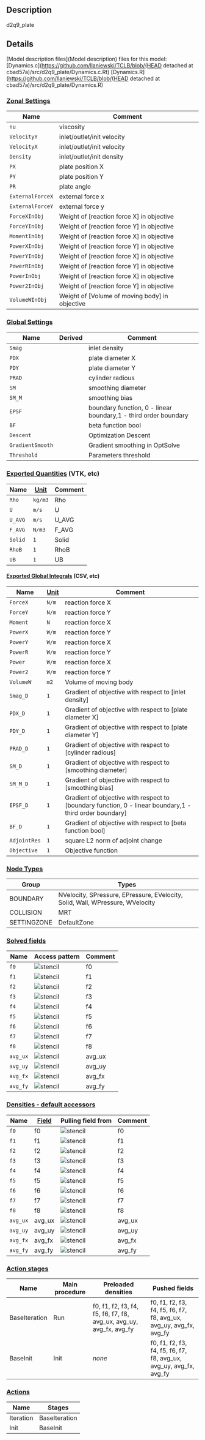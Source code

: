 

## Description
d2q9_plate


## Details
[Model description files](Model description) files for this model:
[Dynamics.c](https://github.com/llaniewski/TCLB/blob/(HEAD detached at cbad57a)/src/d2q9_plate/Dynamics.c.Rt)
[Dynamics.R](https://github.com/llaniewski/TCLB/blob/(HEAD detached at cbad57a)/src/d2q9_plate/Dynamics.R)

### [Zonal Settings](Settings)

| Name | Comment |
| --- | --- |
|`nu`|viscosity|
|`VelocityY`|inlet/outlet/init velocity|
|`VelocityX`|inlet/outlet/init velocity|
|`Density`|inlet/outlet/init density|
|`PX`|plate position X|
|`PY`|plate position Y|
|`PR`|plate angle|
|`ExternalForceX`|external force x|
|`ExternalForceY`|external force y|
|`ForceXInObj`|Weight of [reaction force X] in objective|
|`ForceYInObj`|Weight of [reaction force Y] in objective|
|`MomentInObj`|Weight of [reaction force X] in objective|
|`PowerXInObj`|Weight of [reaction force Y] in objective|
|`PowerYInObj`|Weight of [reaction force X] in objective|
|`PowerRInObj`|Weight of [reaction force Y] in objective|
|`PowerInObj`|Weight of [reaction force X] in objective|
|`Power2InObj`|Weight of [reaction force Y] in objective|
|`VolumeWInObj`|Weight of [Volume of moving body] in objective|


### [Global Settings](Settings)

| Name | Derived | Comment |
| --- | --- | --- |
|`Smag`||inlet density|
|`PDX`||plate diameter X|
|`PDY`||plate diameter Y|
|`PRAD`||cylinder radious|
|`SM`||smoothing diameter|
|`SM_M`||smoothing bias|
|`EPSF`||boundary function, 0 - linear boundary,1 - third order boundary|
|`BF`||beta function bool|
|`Descent`||Optimization Descent|
|`GradientSmooth`||Gradient smoothing in OptSolve|
|`Threshold`||Parameters threshold|

### [Exported Quantities](Quantities) (VTK, etc)

| Name | [Unit](Units) | Comment |
| --- | --- | --- |
|`Rho`|`kg/m3`|Rho|
|`U`|`m/s`|U|
|`U_AVG`|`m/s`|U_AVG|
|`F_AVG`|`N/m3`|F_AVG|
|`Solid`|`1`|Solid|
|`RhoB`|`1`|RhoB|
|`UB`|`1`|UB|

#### [Exported Global Integrals](Globals) (CSV, etc)

| Name | [Unit](Units) | Comment |
| --- | --- | --- |
|`ForceX`|`N/m`|reaction force X|
|`ForceY`|`N/m`|reaction force Y|
|`Moment`|`N`|reaction force X|
|`PowerX`|`W/m`|reaction force Y|
|`PowerY`|`W/m`|reaction force X|
|`PowerR`|`W/m`|reaction force Y|
|`Power`|`W/m`|reaction force X|
|`Power2`|`W/m`|reaction force Y|
|`VolumeW`|`m2`|Volume of moving body|
|`Smag_D`|`1`|Gradient of objective with respect to [inlet density]|
|`PDX_D`|`1`|Gradient of objective with respect to [plate diameter X]|
|`PDY_D`|`1`|Gradient of objective with respect to [plate diameter Y]|
|`PRAD_D`|`1`|Gradient of objective with respect to [cylinder radious]|
|`SM_D`|`1`|Gradient of objective with respect to [smoothing diameter]|
|`SM_M_D`|`1`|Gradient of objective with respect to [smoothing bias]|
|`EPSF_D`|`1`|Gradient of objective with respect to [boundary function, 0 - linear boundary,1 - third order boundary]|
|`BF_D`|`1`|Gradient of objective with respect to [beta function bool]|
|`AdjointRes`|`1`|square L2 norm of adjoint change|
|`Objective`|`1`|Objective function|

### [Node Types](Node-Types)

| Group | Types |
| --- | --- |
|BOUNDARY|NVelocity, SPressure, EPressure, EVelocity, Solid, Wall, WPressure, WVelocity|
|COLLISION|MRT|
|SETTINGZONE|DefaultZone|

### [Solved fields](Fields)

| Name | Access pattern | Comment |
| --- | --- | --- |
|`f0`|![stencil](/images/st_a1p0p0p0p0p0p0.png)|f0|
|`f1`|![stencil](/images/st_a1n1p0p0n1p0p0.png)|f1|
|`f2`|![stencil](/images/st_a1p0n1p0p0n1p0.png)|f2|
|`f3`|![stencil](/images/st_a1p1p0p0p1p0p0.png)|f3|
|`f4`|![stencil](/images/st_a1p0p1p0p0p1p0.png)|f4|
|`f5`|![stencil](/images/st_a1n1n1p0n1n1p0.png)|f5|
|`f6`|![stencil](/images/st_a1p1n1p0p1n1p0.png)|f6|
|`f7`|![stencil](/images/st_a1p1p1p0p1p1p0.png)|f7|
|`f8`|![stencil](/images/st_a1n1p1p0n1p1p0.png)|f8|
|`avg_ux`|![stencil](/images/st_a1p0p0p0p0p0p0.png)|avg_ux|
|`avg_uy`|![stencil](/images/st_a1p0p0p0p0p0p0.png)|avg_uy|
|`avg_fx`|![stencil](/images/st_a1p0p0p0p0p0p0.png)|avg_fx|
|`avg_fy`|![stencil](/images/st_a1p0p0p0p0p0p0.png)|avg_fy|

### [Densities - default accessors](Densities)

| Name | [Field](Fields) | Pulling field from | Comment |
| --- | --- | --- | --- |
|`f0`|f0|![stencil](/images/st_a1p0p0p0p0p0p0.png)|f0|
|`f1`|f1|![stencil](/images/st_a1p1p0p0p1p0p0.png)|f1|
|`f2`|f2|![stencil](/images/st_a1p0p1p0p0p1p0.png)|f2|
|`f3`|f3|![stencil](/images/st_a1n1p0p0n1p0p0.png)|f3|
|`f4`|f4|![stencil](/images/st_a1p0n1p0p0n1p0.png)|f4|
|`f5`|f5|![stencil](/images/st_a1p1p1p0p1p1p0.png)|f5|
|`f6`|f6|![stencil](/images/st_a1n1p1p0n1p1p0.png)|f6|
|`f7`|f7|![stencil](/images/st_a1n1n1p0n1n1p0.png)|f7|
|`f8`|f8|![stencil](/images/st_a1p1n1p0p1n1p0.png)|f8|
|`avg_ux`|avg_ux|![stencil](/images/st_a1p0p0p0p0p0p0.png)|avg_ux|
|`avg_uy`|avg_uy|![stencil](/images/st_a1p0p0p0p0p0p0.png)|avg_uy|
|`avg_fx`|avg_fx|![stencil](/images/st_a1p0p0p0p0p0p0.png)|avg_fx|
|`avg_fy`|avg_fy|![stencil](/images/st_a1p0p0p0p0p0p0.png)|avg_fy|

### [Action stages](Stages)

| Name | Main procedure | Preloaded densities | Pushed fields |
| --- | --- | --- | --- |
|BaseIteration|Run|f0, f1, f2, f3, f4, f5, f6, f7, f8, avg_ux, avg_uy, avg_fx, avg_fy|f0, f1, f2, f3, f4, f5, f6, f7, f8, avg_ux, avg_uy, avg_fx, avg_fy|
|BaseInit|Init|_none_|f0, f1, f2, f3, f4, f5, f6, f7, f8, avg_ux, avg_uy, avg_fx, avg_fy|


### [Actions](Stages)

| Name | Stages |
| --- | --- |
|Iteration|BaseIteration|
|Init|BaseInit|

